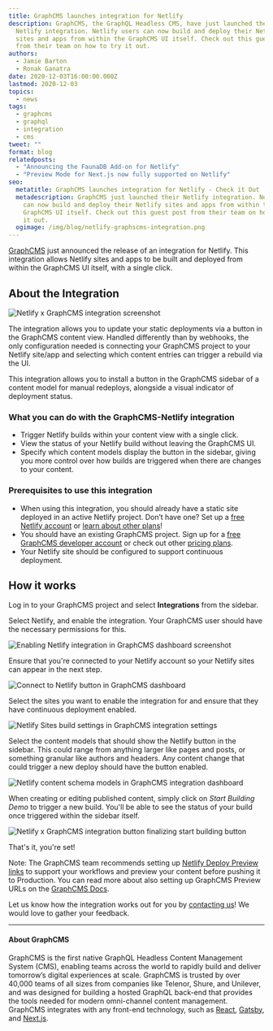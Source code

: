 ```yaml
---
title: GraphCMS launches integration for Netlify
description: GraphCMS, the GraphQL Headless CMS, have just launched their
  Netlify integration. Netlify users can now build and deploy their Netlify
  sites and apps from within the GraphCMS UI itself. Check out this guest post
  from their team on how to try it out.
authors:
  - Jamie Barton
  - Ronak Ganatra
date: 2020-12-03T16:00:00.000Z
lastmod: 2020-12-03
topics:
  - news
tags:
  - graphcms
  - graphql
  - integration
  - cms
tweet: ""
format: blog
relatedposts:
  - "Announcing the FaunaDB Add-on for Netlify"
  - "Preview Mode for Next.js now fully supported on Netlify"
seo:
  metatitle: GraphCMS launches integration for Netlify - Check it Out
  metadescription: GraphCMS just launched their Netlify integration. Netlify users
    can now build and deploy their Netlify sites and apps from within the
    GraphCMS UI itself. Check out this guest post from their team on how to try
    it out.
  ogimage: /img/blog/netlify-graphscms-integration.png
---
```

[GraphCMS](https://graphcms.com/blog/graphcms-netlify-integration?ref=netlify) just announced the release of an integration for Netlify. This integration allows Netlify sites and apps to be built and deployed from within the GraphCMS UI itself, with a single click.

## About the Integration

![Netlify x GraphCMS integration screenshot](/img/blog/netlify-graphcms-01.png)

The integration allows you to update your static deployments via a button in the GraphCMS content view. Handled differently than by webhooks, the only configuration needed is connecting your GraphCMS project to your Netlify site/app and selecting which content entries can trigger a rebuild via the UI.

This integration allows you to install a button in the GraphCMS sidebar of a content model for manual redeploys, alongside a visual indicator of deployment status.

### What you can do with the GraphCMS-Netlify integration

* Trigger Netlify builds within your content view with a single click.
* View the status of your Netlify build without leaving the GraphCMS UI.
* Specify which content models display the button in the sidebar, giving you more control over how builds are triggered when there are changes to your content.

### Prerequisites to use this integration

* When using this integration, you should already have a static site deployed in an active Netlify project. Don’t have one? Set up a [free Netlify account](https://app.netlify.com/signup) or [learn about other plans](https://www.netlify.com/pricing)!
* You should have an existing GraphCMS project. Sign up for a [free GraphCMS developer account](https://app.graphcms.com) or check out other [pricing plans](https://graphcms.com/pricing?ref=netlify).
* Your Netlify site should be configured to support continuous deployment.

## How it works

Log in to your GraphCMS project and select **Integrations** from the sidebar.

Select Netlify, and enable the integration. Your GraphCMS user should have the necessary permissions for this.

![Enabling Netlify integration in GraphCMS dashboard screenshot](/img/blog/netlify-graphcms-03.png)

Ensure that you're connected to your Netlify account so your Netlify sites can appear in the next step.

![Connect to Netlify button in GraphCMS dashboard](/img/blog/netlify-graphcms-04.png)

Select the sites you want to enable the integration for and ensure that they have continuous deployment enabled.

![Netlify Sites build settings in GraphCMS integration settings](/img/blog/netlify-graphcms-05.png)

Select the content models that should show the Netlify button in the sidebar. This could range from anything larger like pages and posts, or something granular like authors and headers. Any content change that could trigger a new deploy should have the button enabled.

![Netlify content schema models in GraphCMS integration dashboard](/img/blog/netlify-graphcms-06.png)

When creating or editing published content, simply click on *Start Building Demo* to trigger a new build. You'll be able to see the status of your build once triggered within the sidebar itself.

![Netlify x GraphCMS integration button finalizing start building button](/img/blog/netlify-graphcms-07.png)

That's it, you're set!

Note: The GraphCMS team recommends setting up [Netlify Deploy Preview links](https://docs.netlify.com/site-deploys/overview/) to support your workflows and preview your content before pushing it to Production. You can read more about also setting up GraphCMS Preview URLs on the [GraphCMS Docs](https://graphcms.com/docs/schema/models#preview-urls).

Let us know how the integration works out for you by [contacting us](mailto:support@graphcms.com)! We would love to gather your feedback.

---

#### About GraphCMS

GraphCMS is the first native GraphQL Headless Content Management System (CMS), enabling teams across the world to rapidly build and deliver tomorrow’s digital experiences at scale. GraphCMS is trusted by over 40,000 teams of all sizes from companies like Telenor, Shure, and Unilever, and was designed for building a hosted GraphQL back-end that provides the tools needed for modern omni-channel content management. GraphCMS integrates with any front-end technology, such as [React](https://www.netlify.com/blog/2016/07/22/deploy-react-apps-in-less-than-30-seconds/), [Gatsby](https://www.netlify.com/with/gatsby/), and [Next.js](https://www.netlify.com/with/nextjs/).
